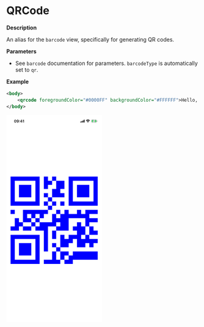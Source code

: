 # QRCode

**Description**

An alias for the `barcode` view, specifically for generating QR codes.

**Parameters**

- See `barcode` documentation for parameters. `barcodeType` is automatically set to `qr`.

**Example**

```xml
<body>
    <qrcode foregroundColor="#0000FF" backgroundColor="#FFFFFF">Hello, World!</qrcode>
</body>
```

<img src="/Screenshots/Views/Custom/qrcode_1.png" width="250" alt="Screenshot">

